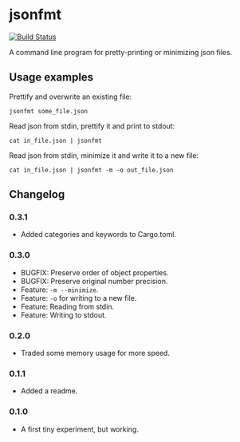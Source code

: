 jsonfmt
=======

[![Build Status](https://github.com/anderejd/jsonfmt/workflows/Build%20%26%20Test/badge.svg)](https://github.com/anderejd/jsonfmt/actions)

A command line program for pretty-printing or minimizing json files.

Usage examples
--------------

Prettify and overwrite an existing file:
```
jsonfmt some_file.json
```

Read json from stdin, prettify it and print to stdout:
```
cat in_file.json | jsonfmt
```

Read json from stdin, minimize it and write it to a new file:
```
cat in_file.json | jsonfmt -m -o out_file.json
```

Changelog
---------

### 0.3.1
 - Added categories and keywords to Cargo.toml.

### 0.3.0
 - BUGFIX: Preserve order of object properties.
 - BUGFIX: Preserve original number precision.
 - Feature: `-m --minimize`.
 - Feature: `-o` for writing to a new file.
 - Feature: Reading from stdin.
 - Feature: Writing to stdout.

### 0.2.0
 - Traded some memory usage for more speed.

### 0.1.1
 - Added a readme.

### 0.1.0
 - A first tiny experiment, but working.


